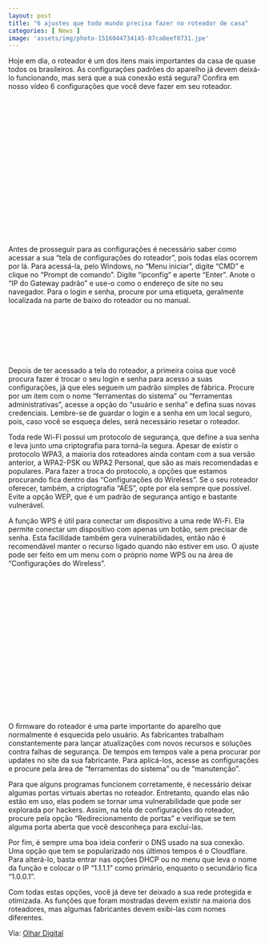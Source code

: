 ```yaml
---
layout: post
title: "6 ajustes que todo mundo precisa fazer no roteador de casa"
categories: [ News ]
image: 'assets/img/photo-1516044734145-07ca8eef8731.jpe'
---
```


Hoje em dia, o roteador é um dos itens mais importantes da casa de quase todos os brasileiros. As configurações padrões do aparelho já devem deixá-lo funcionando, mas será que a sua conexão está segura? Confira em nosso vídeo 6 configurações que você deve fazer em seu roteador.


<!-- QUADRADO -->
<script async src="//pagead2.googlesyndication.com/pagead/js/adsbygoogle.js"></script>
<ins class="adsbygoogle"
style="display:inline-block;width:336px;height:280px"
data-ad-client="ca-pub-2838251107855362"
data-ad-slot="5351066970"></ins>
<script>
(adsbygoogle = window.adsbygoogle || []).push({});
</script>

 Antes de prosseguir para as configurações é necessário saber como acessar a sua “tela de configurações do roteador”, pois todas elas ocorrem por lá. Para acessá-la, pelo Windows, no “Menu iniciar”, digite “CMD” e clique no “Prompt de comando”. Digite “ipconfig” e aperte “Enter”. Anote o “IP do Gateway padrão” e use-o como o endereço de site no seu navegador. Para o login e senha, procure por uma etiqueta, geralmente localizada na parte de baixo do roteador ou no manual.

<!-- MINI ANÚNCIO -->
<script async src="//pagead2.googlesyndication.com/pagead/js/adsbygoogle.js"></script>
<!-- Games Root -->
<ins class="adsbygoogle"
style="display:inline-block;width:730px;height:95px"
data-ad-client="ca-pub-2838251107855362"
data-ad-slot="5351066970"></ins>
<script>
(adsbygoogle = window.adsbygoogle || []).push({});
</script>

 Depois de ter acessado a tela do roteador, a primeira coisa que você procura fazer é trocar o seu login e senha para acesso a suas configurações, já que eles seguem um padrão simples de fábrica. Procure por um item com o nome “ferramentas do sistema” ou “ferramentas administrativas”, acesse a opção do “usuário e senha” e defina suas novas credenciais. Lembre-se de guardar o login e a senha em um local seguro, pois, caso você se esqueça deles, será necessário resetar o roteador.

<!-- RETANGULO LARGO 2 -->
<script async src="//pagead2.googlesyndication.com/pagead/js/adsbygoogle.js"></script>
<ins class="adsbygoogle"
style="display:block; text-align:center;"
data-ad-layout="in-article"
data-ad-format="fluid"
data-ad-client="ca-pub-2838251107855362"
data-ad-slot="8549252987"></ins>
<script>
(adsbygoogle = window.adsbygoogle || []).push({});
</script>

Toda rede Wi-Fi possui um protocolo de segurança, que define a sua senha e leva junto uma criptografia para torná-la segura. Apesar de existir o protocolo WPA3, a maioria dos roteadores ainda contam com a sua versão anterior, a WPA2-PSK ou WPA2 Personal, que são as mais recomendadas e populares. Para fazer a troca do protocolo, a opções que estamos procurando fica dentro das “Configurações do Wireless”. Se o seu roteador oferecer, também, a criptografia “AES”, opte por ela sempre que possível. Evite a opção WEP, que é um padrão de segurança antigo e bastante vulnerável.

<!-- RETANGULO LARGO -->
<script async src="https://pagead2.googlesyndication.com/pagead/js/adsbygoogle.js"></script>
<!-- Informat -->
<ins class="adsbygoogle"
style="display:block"
data-ad-client="ca-pub-2838251107855362"
data-ad-slot="2327980059"
data-ad-format="auto"
data-full-width-responsive="true"></ins>
<script>
(adsbygoogle = window.adsbygoogle || []).push({});
</script>

 A função WPS é útil para conectar um dispositivo a uma rede Wi-Fi. Ela permite conectar um dispositivo com apenas um botão, sem precisar de senha. Esta facilidade também gera vulnerabilidades, então não é recomendável manter o recurso ligado quando não estiver em uso. O ajuste pode ser feito em um menu com o próprio nome WPS ou na área de “Configurações do Wireless”.

<!-- QUADRADO -->
<script async src="//pagead2.googlesyndication.com/pagead/js/adsbygoogle.js"></script>
<ins class="adsbygoogle"
style="display:inline-block;width:336px;height:280px"
data-ad-client="ca-pub-2838251107855362"
data-ad-slot="5351066970"></ins>
<script>
(adsbygoogle = window.adsbygoogle || []).push({});
</script>

O firmware do roteador é uma parte importante do aparelho que normalmente é esquecida pelo usuário. As fabricantes trabalham constantemente para lançar atualizações com novos recursos e soluções contra falhas de segurança. De tempos em tempos vale a pena procurar por updates no site da sua fabricante. Para aplicá-los, acesse as configurações e procure pela área de “ferramentas do sistema” ou de “manutenção”.

Para que alguns programas funcionem corretamente, é necessário deixar algumas portas virtuais abertas no roteador. Entretanto, quando elas não estão em uso, elas podem se tornar uma vulnerabilidade que pode ser explorada por hackers. Assim, na tela de configurações do roteador, procure pela opção “Redirecionamento de portas” e verifique se tem alguma porta aberta que você desconheça para excluí-las.

Por fim, é sempre uma boa ideia conferir o DNS usado na sua conexão. Uma opção que tem se popularizado nos últimos tempos é o Cloudflare. Para alterá-lo, basta entrar nas opções DHCP ou no menu que leva o nome da função e colocar o IP “1.1.1.1” como primário, enquanto o secundário fica “1.0.0.1”.

Com todas estas opções, você já deve ter deixado a sua rede protegida e otimizada. As funções que foram mostradas devem existir na maioria dos roteadores, mas algumas fabricantes devem exibi-las com nomes diferentes.

Via: [Olhar Digital](https://olhardigital.com.br/video/6-ajustes-que-todo-mundo-precisa-fazer-no-roteador-de-casa/99032)

